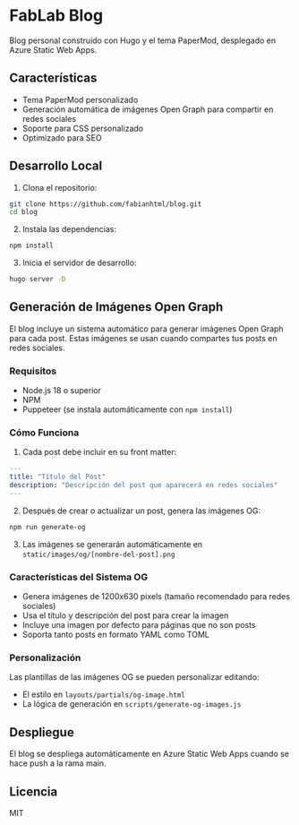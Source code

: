 # FabLab Blog

Blog personal construido con Hugo y el tema PaperMod, desplegado en Azure Static Web Apps.

## Características

- Tema PaperMod personalizado
- Generación automática de imágenes Open Graph para compartir en redes sociales
- Soporte para CSS personalizado
- Optimizado para SEO

## Desarrollo Local

1. Clona el repositorio:
```bash
git clone https://github.com/fabianhtml/blog.git
cd blog
```

2. Instala las dependencias:
```bash
npm install
```

3. Inicia el servidor de desarrollo:
```bash
hugo server -D
```

## Generación de Imágenes Open Graph

El blog incluye un sistema automático para generar imágenes Open Graph para cada post. Estas imágenes se usan cuando compartes tus posts en redes sociales.

### Requisitos

- Node.js 18 o superior
- NPM
- Puppeteer (se instala automáticamente con `npm install`)

### Cómo Funciona

1. Cada post debe incluir en su front matter:
```yaml
---
title: "Título del Post"
description: "Descripción del post que aparecerá en redes sociales"
---
```

2. Después de crear o actualizar un post, genera las imágenes OG:
```bash
npm run generate-og
```

3. Las imágenes se generarán automáticamente en `static/images/og/[nombre-del-post].png`

### Características del Sistema OG

- Genera imágenes de 1200x630 pixels (tamaño recomendado para redes sociales)
- Usa el título y descripción del post para crear la imagen
- Incluye una imagen por defecto para páginas que no son posts
- Soporta tanto posts en formato YAML como TOML

### Personalización

Las plantillas de las imágenes OG se pueden personalizar editando:
- El estilo en `layouts/partials/og-image.html`
- La lógica de generación en `scripts/generate-og-images.js`

## Despliegue

El blog se despliega automáticamente en Azure Static Web Apps cuando se hace push a la rama main.

## Licencia

MIT 